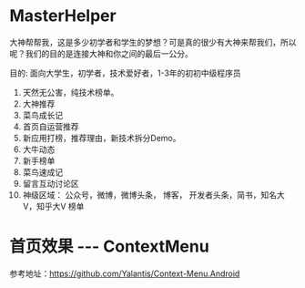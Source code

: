 # MasterHelper
大神帮帮我，这是多少初学者和学生的梦想？可是真的很少有大神来帮我们，所以呢？我们的目的是连接大神和你之间的最后一公分。

目的: 面向大学生，初学者，技术爱好者，1-3年的初初中级程序员

1. 天然无公害，纯技术榜单。
2. 大神推荐
3. 菜鸟成长记
4. 首页自运营推荐
5. 新应用打榜，推荐理由，新技术拆分Demo。
6. 大牛动态
7. 新手榜单
8. 菜鸟速成记
9. 留言互动讨论区
10. 神级区域： 公众号，微博，微博头条， 博客， 开发者头条，简书，知名大V，知乎大V 榜单


# 首页效果 --- ContextMenu
参考地址：https://github.com/Yalantis/Context-Menu.Android